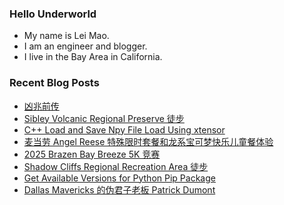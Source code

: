 ### Hello Underworld

- My name is Lei Mao.
- I am an engineer and blogger.
- I live in the Bay Area in California.


### Recent Blog Posts

<!-- BLOG-POST-LIST:START -->
- [凶兆前传](https://leimao.github.io/essay/The-First-Omen-2024/)
- [Sibley Volcanic Regional Preserve 徒步](https://leimao.github.io/life/Sibley-Volcanic-Regional-Preserve/)
- [C++ Load and Save Npy File Load Using xtensor](https://leimao.github.io/blog/CPP-Npy-Load-Save-xtensor/)
- [麦当劳 Angel Reese 特殊限时套餐和龙系宝可梦快乐儿童餐体验](https://leimao.github.io/essay/Mcdonalds-The-Angel-Reese-Special-The-Dragon-Type-Pokemon-Themed-Happy-Meal/)
- [2025 Brazen Bay Breeze 5K 竞赛](https://leimao.github.io/life/2025-Brazen-Bay-Breeze-5K/)
- [Shadow Cliffs Regional Recreation Area 徒步](https://leimao.github.io/life/Shadow-Cliffs-Regional-Recreation-Area/)
- [Get Available Versions for Python Pip Package](https://leimao.github.io/blog/Python-Pip-Package-Get-Available-Versions/)
- [Dallas Mavericks 的伪君子老板 Patrick Dumont](https://leimao.github.io/essay/Dallas-Mavericks-Hypocritical-Owner-Patrick-Dumont/)
<!-- BLOG-POST-LIST:END -->
